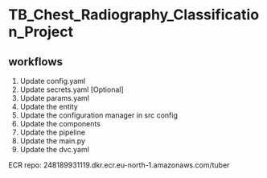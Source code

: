 # TB_Chest_Radiography_Classification_Project

## workflows
1. Update config.yaml
2. Update secrets.yaml [Optional]
3. Update params.yaml
4. Update the entity
5. Update the configuration manager in src config
6. Update the components
7. Update the pipeline
8. Update the main.py
9. Update the dvc.yaml

ECR repo: 
248189931119.dkr.ecr.eu-north-1.amazonaws.com/tuber
